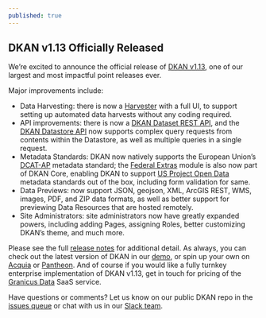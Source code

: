 ```yaml
---
published: true
---
```

## DKAN v1.13 Officially Released

We’re excited to announce the official release of [DKAN v1.13](https://github.com/NuCivic/dkan/releases/tag/7.x-1.13), one of our largest and most impactful point releases ever.  

Major improvements include: 

- Data Harvesting: there is now a [Harvester](http://docs.getdkan.com/en/latest/components/harvest.html) with a full UI, to support setting up automated data harvests without any coding required.
- API improvements: there is now a [DKAN Dataset REST API](http://docs.getdkan.com/en/latest/apis/rest-api.html), and the [DKAN Datastore API](http://docs.getdkan.com/en/latest/apis/datastore-api.html) now supports complex query requests from contents within the Datastore, as well as multiple queries in a single request.
- Metadata Standards: DKAN now natively supports the European Union’s [DCAT-AP](http://docs.getdkan.com/en/latest/components/open-data-schema.html) metadata standard; the [Federal Extras](http://docs.getdkan.com/en/latest/components/federal-extras.html) module is also now part of DKAN Core, enabling DKAN to support [US Project Open Data](https://project-open-data.cio.gov/v1.1/schema/) metadata standards out of the box, including form validation for same. 
- Data Previews: now support JSON, geojson, XML, ArcGIS REST, WMS, images, PDF, and ZIP data formats, as well as better support for previewing Data Resources that are hosted remotely.
- Site Administrators: site administrators now have greatly expanded powers, including  adding Pages, assigning Roles, better customizing DKAN’s theme, and much more.

Please see the full [release notes](https://github.com/NuCivic/dkan/releases/tag/7.x-1.13/) for additional detail.  As always, you can check out the latest version of DKAN in our [demo](http://demo.getdkan.com), or spin up your own on [Acquia](https://insight.acquia.com/free/register?distro=dkantestdrive) or [Pantheon](https://dashboard.getpantheon.com/products/dkan/spinup).  And of course if you would like a fully turnkey enterprise implementation of DKAN v1.13, get in touch for pricing of the [Granicus Data](http://getdkan.com/contact/) SaaS service.

Have questions or comments? Let us know on our public DKAN repo in the [issues queue](https://github.com/NuCivic/dkan/issues) or chat with us in our [Slack team](http://bit.ly/dkanslack).
